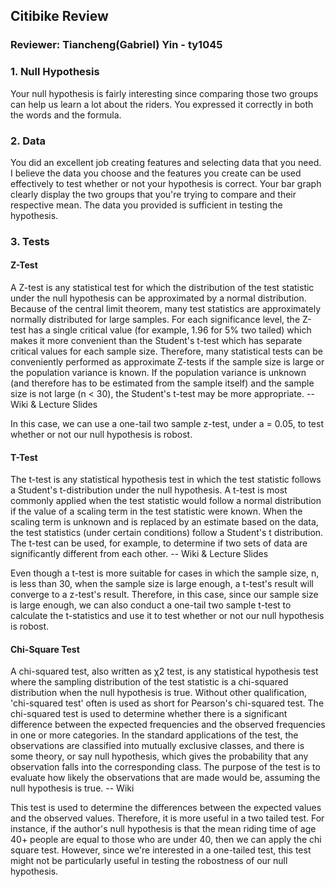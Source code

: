 ## Citibike Review
### Reviewer: Tiancheng(Gabriel) Yin - ty1045

### 1. Null Hypothesis 
Your null hypothesis is fairly interesting since comparing those two groups can help us learn a lot about the riders. You expressed it correctly in both the words and the formula. 

### 2. Data
You did an excellent job creating features and selecting data that you need. I believe the data you choose and the features you create can be used effectively to test whether or not your hypothesis is correct. Your bar graph clearly display the two groups that you're trying to compare and their respective mean. The data you provided is sufficient in testing the hypothesis.

### 3. Tests 
#### Z-Test
A Z-test is any statistical test for which the distribution of the test statistic under the null hypothesis can be approximated by a normal distribution. Because of the central limit theorem, many test statistics are approximately normally distributed for large samples. For each significance level, the Z-test has a single critical value (for example, 1.96 for 5% two tailed) which makes it more convenient than the Student's t-test which has separate critical values for each sample size. Therefore, many statistical tests can be conveniently performed as approximate Z-tests if the sample size is large or the population variance is known. If the population variance is unknown (and therefore has to be estimated from the sample itself) and the sample size is not large (n < 30), the Student's t-test may be more appropriate.  -- Wiki & Lecture Slides

In this case, we can use a one-tail two sample z-test, under a = 0.05, to test whether or not our null hypothesis is robost.

#### T-Test

The t-test is any statistical hypothesis test in which the test statistic follows a Student's t-distribution under the null hypothesis. A t-test is most commonly applied when the test statistic would follow a normal distribution if the value of a scaling term in the test statistic were known. When the scaling term is unknown and is replaced by an estimate based on the data, the test statistics (under certain conditions) follow a Student's t distribution. The t-test can be used, for example, to determine if two sets of data are significantly different from each other. -- Wiki & Lecture Slides

Even though a t-test is more suitable for cases in which the sample size, n, is less than 30, when the sample size is large enough, a t-test's result will converge to a z-test's result. Therefore, in this case, since our sample size is large enough, we can also conduct a one-tail two sample t-test to calculate the t-statistics and use it to test whether or not our null hypothesis is robost.

#### Chi-Square Test

A chi-squared test, also written as χ2 test, is any statistical hypothesis test where the sampling distribution of the test statistic is a chi-squared distribution when the null hypothesis is true. Without other qualification, 'chi-squared test' often is used as short for Pearson's chi-squared test. The chi-squared test is used to determine whether there is a significant difference between the expected frequencies and the observed frequencies in one or more categories. In the standard applications of the test, the observations are classified into mutually exclusive classes, and there is some theory, or say null hypothesis, which gives the probability that any observation falls into the corresponding class. The purpose of the test is to evaluate how likely the observations that are made would be, assuming the null hypothesis is true.  -- Wiki

This test is used to determine the differences between the expected values and the observed values. Therefore, it is more useful in a two tailed test. For instance, if the author's null hypothesis is that the mean riding time of age 40+ people are equal to those who are under 40, then we can apply the chi square test. However, since we're interested in a one-tailed test, this test might not be particularly useful in testing the robostness of our null hypothesis. 
